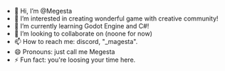 - 👋 Hi, I’m @Megesta
- 👀 I’m interested in creating wonderful game with creative community!
- 🌱 I’m currently learning Godot Engine and C#!
- 💞️ I’m looking to collaborate on (noone for now)
- 📫 How to reach me: discord, "_magesta".
- 😄 Pronouns: just call me Megesta
- ⚡ Fun fact: you're loosing your time here.


